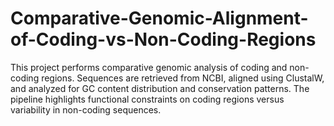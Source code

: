 # Comparative-Genomic-Alignment-of-Coding-vs-Non-Coding-Regions
This project performs comparative genomic analysis of coding and non-coding regions. Sequences are retrieved from NCBI, aligned using ClustalW, and analyzed for GC content distribution and conservation patterns. The pipeline highlights functional constraints on coding regions versus variability in non-coding sequences.
